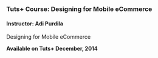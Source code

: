 ### Tuts+ Course: Designing for Mobile eCommerce
#### Instructor: Adi Purdila

Designing for Mobile eCommerce

**Available on Tuts+ December, 2014**
